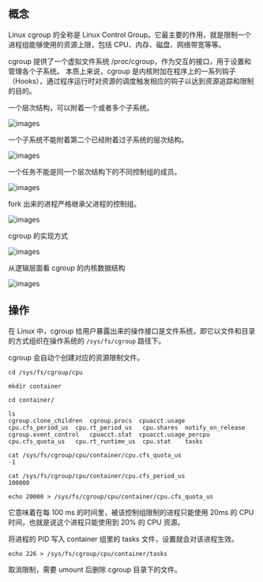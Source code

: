 ## 概念

Linux cgroup 的全称是 Linux Control Group。它最主要的作用，就是限制一个进程组能够使用的资源上限，包括 CPU、内存、磁盘、网络带宽等等。

cgroup 提供了一个虚拟文件系统 /proc/cgroup，作为交互的接口，用于设置和管理各个子系统。
本质上来说，cgroup 是内核附加在程序上的一系列钩子（Hooks），通过程序运行时对资源的调度触发相应的钩子以达到资源追踪和限制的目的。

一个层次结构，可以附着一个或者多个子系统。

![images](http://70data.net/upload/kubernetes/RMG-rule1.png)

一个子系统不能附着第二个已经附着过子系统的层次结构。

![images](http://70data.net/upload/kubernetes/RMG-rule2.png)

一个任务不能是同一个层次结构下的不同控制组的成员。

![images](http://70data.net/upload/kubernetes/RMG-rule3.png)

fork 出来的进程严格继承父进程的控制组。

![images](http://70data.net/upload/kubernetes/RMG-rule4.png)

cgroup 的实现方式

![images](http://70data.net/upload/kubernetes/cgroups-source-graph.png)

从逻辑层面看 cgroup 的内核数据结构

![images](http://70data.net/upload/kubernetes/cgroups-logic-graph.png)

## 操作

在 Linux 中，cgroup 给用户暴露出来的操作接口是文件系统，即它以文件和目录的方式组织在操作系统的 `/sys/fs/cgroup` 路径下。

cgroup 会自动个创建对应的资源限制文件。

```
cd /sys/fs/cgroup/cpu

mkdir container

cd container/

ls
cgroup.clone_children  cgroup.procs  cpuacct.usage         cpu.cfs_period_us  cpu.rt_period_us   cpu.shares  notify_on_release
cgroup.event_control   cpuacct.stat  cpuacct.usage_percpu  cpu.cfs_quota_us   cpu.rt_runtime_us  cpu.stat    tasks
```

```
cat /sys/fs/cgroup/cpu/container/cpu.cfs_quota_us
-1

cat /sys/fs/cgroup/cpu/container/cpu.cfs_period_us
100000

echo 20000 > /sys/fs/cgroup/cpu/container/cpu.cfs_quota_us
```

它意味着在每 100 ms 的时间里，被该控制组限制的进程只能使用 20ms 的 CPU 时间，也就是说这个进程只能使用到 20% 的 CPU 资源。

将进程的 PID 写入 container 组里的 tasks 文件，设置就会对该进程生效。

```
echo 226 > /sys/fs/cgroup/cpu/container/tasks
```

取消限制，需要 umount 后删除 cgroup 目录下的文件。


